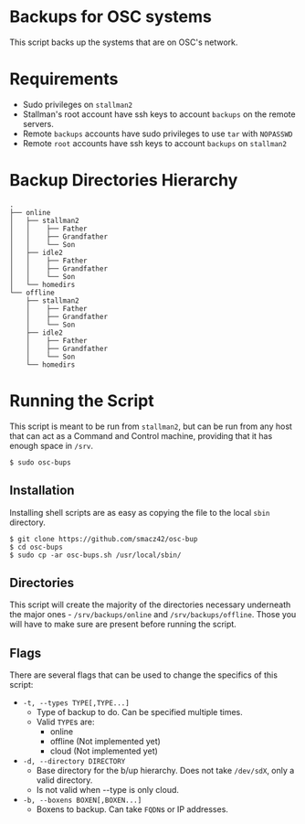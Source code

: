 # Backups for OSC systems

This script backs up the systems that are on OSC's network.

# Requirements

* Sudo privileges on `stallman2`
* Stallman's root account have ssh keys to account `backups` on the remote servers.
* Remote `backups` accounts have sudo privileges to use `tar` with `NOPASSWD`
* Remote `root` accounts have ssh keys to account `backups` on `stallman2`

# Backup Directories Hierarchy

```
.
├── online
│   ├── stallman2
│   │    ├── Father
│   │    ├── Grandfather
│   │    └── Son
│   ├── idle2
│   │    ├── Father
│   │    ├── Grandfather
│   │    └── Son
│   └── homedirs
└── offline
    ├── stallman2
    │    ├── Father
    │    ├── Grandfather
    │    └── Son
    ├── idle2
    │    ├── Father
    │    ├── Grandfather
    │    └── Son
    └── homedirs
```

# Running the Script

This script is meant to be run from `stallman2`, but can be run from any host that can act as a Command and Control machine, providing that it has enough space in `/srv`.

```
$ sudo osc-bups
```

## Installation

Installing shell scripts are as easy as copying the file to the local `sbin` directory.

```
$ git clone https://github.com/smacz42/osc-bup
$ cd osc-bups
$ sudo cp -ar osc-bups.sh /usr/local/sbin/
```

## Directories

This script will create the majority of the directories necessary underneath the major ones - `/srv/backups/online` and `/srv/backups/offline`. Those you will have to make sure are present before running the script.

## Flags

There are several flags that can be used to change the specifics of this script:

* `-t, --types TYPE[,TYPE...]`
    * Type of backup to do. Can be specified multiple times.
    * Valid `TYPE`s are:
        * online
        * offline (Not implemented yet)
        * cloud (Not implemented yet)
* `-d, --directory DIRECTORY`
    * Base directory for the b/up hierarchy. Does not take `/dev/sdX`, only a valid directory.
    * Is not valid when --type is only cloud.
* `-b, --boxens BOXEN[,BOXEN...]`
    * Boxens to backup. Can take `FQDN`s or IP addresses.
